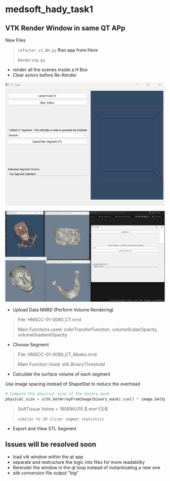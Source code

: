 # medsoft_hady_task1


## VTK Render Window in same QT APp
New Files 
> `refactor_v1_QH.py` **Run app from Here**
> 
>`Rendering.py`

- render all the scenes inside a H Box
- Clear actors before Re-Render

![App-GIF](refactor1-app.gif)



![App](Screenshot_of_The_App.jpg)

- Upload Data NNRD (Perform Volume Rendering)
> File:  HNSCC-01-0080_CT.nrrd 
>
> Main Functions used: colorTransferFunction, volumeScalarOpacity, volumeGradientOpacity


- Choose Segment  
> File:  HNSCC-01-0080_CT_Masks.nrrd 
>
> Main Function Used: sitk.BinaryThreshold

- Calculate the surface volume of each segment 

Use image spacing instead of ShapeStat to reduce the overhead

```python
# Compute the physical size of the binary mask
physical_size = sitk.GetArrayFromImage(binary_mask).sum() * image.GetSpacing()[0] * image.GetSpacing()[1] * image.GetSpacing()[2]
```

> SoftTissue Volme = $165896.015$ $ mm^{3}$
>
>`similar to 3d slicer segmet statistics`

- Export and View STL Segment 
 




## Issues will be resolved soon
- load vtk window within the qt app
- separate and restructure the logic into files for more readability
- Rerender the window in the qt loop instead of instantioating a new one 
- sitk conversion file output "big"   